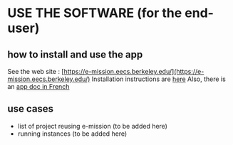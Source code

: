 # USE THE SOFTWARE (for the end-user)  
## how to install and use the app  
See the web site : [https://e-mission.eecs.berkeley.edu/](https://e-mission.eecs.berkeley.edu/)
Installation instructions are [here](https://oultim.frama.site/install)
Also, there is an [app doc in French](https://docs.google.com/document/d/1X_FwiXjmWEFCLNhEXNa3-cD0FCjOURlLClCUiUoQ6PM/)      

## use cases   
- list of project reusing e-mission  (to be added here)
- running instances  (to be added here)

